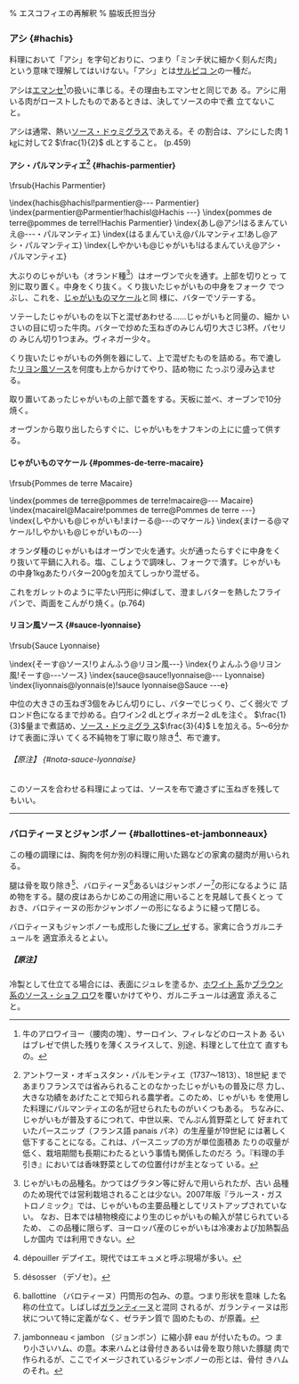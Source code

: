 % エスコフィエの再解釈
% 脇坂氏担当分



### アシ {#hachis}

料理において「アシ」を字句どおりに、つまり「ミンチ状に細かく刻んだ肉」
という意味で理解してはいけない。「アシ」とは[サルピコ
ン](#salpicons-divers)の一種だ。

アシは[エマンセ](#eminces)[^2]の扱いに準じる。その理由もエマンセと同じであ
る。アシに用いる肉がローストしたものであるときは、決してソースの中で煮
立てないこと。

アシは通常、熱い[ソース・ドゥミグラス](#sauce-demi-glace)であえる。そ
の割合は、アシにした肉 1 ㎏に対して2 $\frac{1}{2}$ dLとすること。
(p.459)


[^2]: 牛のアロワイヨー（腰肉の塊）、サーロイン、フィレなどのローストあ
    るいはブレゼで供した残りを薄くスライスして、別途、料理として仕立て
    直すもの。


#### アシ・パルマンティエ[^3] {#hachis-parmentier}

\frsub{Hachis Parmentier}

\index{hachis@hachisl!parmentier@--- Parmentier}
\index{parmentier@Parmentier!hachisl@Hachis ---}
\index{pommes de terre@pommes de terrel!Hachis Parmentier}
\index{あし@アシ!はるまんていえ@---・パルマンティエ}
\index{はるまんていえ@パルマンティエ!あし@アシ・パルマンティエ}
\index{しやかいも@じゃがいも!はるまんていえ@アシ・パルマンティエ}

大ぶりのじゃがいも（オランド種[^1]）はオーヴンで火を通す。上部を切りとっ
て別に取り置く。中身をくり抜く。くり抜いたじゃがいもの中身をフォーク
でつぶし、これを、[じゃがいものマケール](#pommes-de-terre-macaire)と同
様に、バターでソテーする。

ソテーしたじゃがいものを以下と混ぜあわせる……じゃがいもと同量の、細か
いさいの目に切った牛肉。バターで炒めた玉ねぎのみじん切り大さじ3杯。パセリの
みじん切り1つまみ。ヴィネガー少々。

くり抜いたじゃがいもの外側を器にして、上で混ぜたものを詰める。布で漉し
た[リヨン風ソース](#sauce-lyonnaise)を何度も上からかけてやり、詰め物に
たっぷり浸み込ませる。

取り置いてあったじゃがいもの上部で蓋をする。天板に並べ、オーブンで10分
焼く。

オーヴンから取り出したらすぐに、じゃがいもをナフキンの上にに盛って供する。

[^1]: じゃがいもの品種名。かつてはグラタン等に好んで用いられたが、古い
品種のため現代では営利栽培されることは少ない。2007年版『ラルース・ガス
トロノミック』では、じゃがいもの主要品種としてリストアップされていない。
なお、日本では植物検疫により生のじゃがいもの輸入が禁じられているため、
この品種に限らず、ヨーロッパ産のじゃがいもは冷凍および加熱製品しか国内
では利用できない。

[^3]: アントワーヌ・オギュスタン・パルモンティエ（1737〜1813）、18世紀
    まであまりフランスでは省みられることのなかったじゃがいもの普及に尽
    力し、大きな功績をあげたことで知られる農学者。このため、じゃがいも
    を使用した料理にパルマンティエの名が冠せられたものがいくつもある。
    ちなみに、じゃがいもが普及するにつれて、中世以来、でんぷん質野菜として
    好まれていたパースニップ（フランス語 panais パネ）の生産量が19世紀
    には著しく低下することになる。これは、パースニップの方が単位面積あ
    たりの収量が低く、栽培期間も長期にわたるという事情も関係したのだろ
    う。『料理の手引き』においては香味野菜としての位置付けが主となって
    いる。


#### じゃがいものマケール {#pommes-de-terre-macaire}

\frsub{Pommes de terre Macaire}

\index{pommes de terre@pommes de terre!macaire@--- Macaire}
\index{macairel@Macaire!pommes de terre@Pommes de terre ---}
\index{しやかいも@じゃがいも!まけーる@---のマケール}
\index{まけーる@マケール!しやかいも@じゃがいもの---}

オランダ種のじゃがいもはオーヴンで火を通す。火が通ったらすぐに中身をく
り抜いて平鍋に入れる。塩、こしょうで調味し、フォークで潰す。じゃがいも
の中身1kgあたりバター200gを加えてしっかり混ぜる。

これをガレットのように平たい円形に伸ばして、澄ましバターを熱したフライ
パンで、両面をこんがり焼く。(p.764)


#### リヨン風ソース {#sauce-lyonnaise}

\frsub{Sauce Lyonnaise}


\index{そーす@ソース!りよんふう@リヨン風---}
\index{りよんふう@リヨン風!そーす@---ソース}
\index{sauce@sauce!lyonnaise@--- Lyonnaise}
\index{liyonnais@lyonnais(e)!sauce lyonnaise@Sauce ---e}


中位の大きさの玉ねぎ3個をみじん切りにし、バターでじっくり、ごく弱火で
ブロンド色になるまで炒める。白ワイン2 dLとヴィネガー2 dLを注ぐ。
$\frac{1}{3}$量まで煮詰め、[ソース・ドゥミグラ
ス](#sauce-demi-glace)$\frac{3}{4}$ Lを加える。5〜6分かけて表面に浮い
てくる不純物を丁寧に取り除き[^52]、布で漉す。

###### 【原注】 {#nota-sauce-lyonnaise}

このソースを合わせる料理によっては、ソースを布で漉さずに玉ねぎを残して
もいい。

[^52]: dépouiller デプイエ。現代ではエキュメと呼ぶ現場が多い。


------

### バロティーヌとジャンボノー {#ballottines-et-jambonneaux}

この種の調理には、胸肉を何か別の料理に用いた鶏などの家禽の腿肉が用いられる。

腿は骨を取り除き[^4]、バロティーヌ[^6]あるいはジャンボノー[^5]の形になるように
詰め物をする。腿の皮はあらかじめこの用途に用いることを見越して長くとっ
ておき、バロティーヌの形かジャンボノーの形になるように縫って閉じる。

バロティーヌもジャンボノーも成形した後に[ブレ
ゼ](#les-braises-de-viandes-blanches)する。家禽に合うガルニチュールを
適宜添えるとよい。

##### 【原注】

冷製として仕立てる場合には、表面にジュレを塗るか、[ホワイト
系](#sauce-chaud-froid-blanche-ordinaire)か[ブラウン系のソース・ショフ
ロワ](#sauce-chaud-froid-brune)を覆いかけてやり、ガルニチュールは適宜
添えること。

[^4]: désosser （デゾセ）。

[^5]: jambonneau < jambon （ジョンボン）に縮小辞 eau が付いたもの。つ
    まり小さいハム、の意。本来ハムとは骨付きあるいは骨を取り除いた豚腿
    肉で作られるが、ここでイメージされているジャンボノーの形とは、骨付
    きハムのそれ。

[^6]: ballottine （バロティーヌ）円筒形の包み、の意。つまり形状を意味
    した名称の仕立て。しばしば[ガランティーヌ](#galantine-type)と混同
    されるが、ガランティーヌは形状について特に定義がなく、ゼラチン質で
    固めたもの、が原義。
